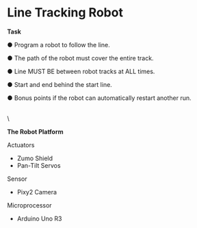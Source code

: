 # Line Tracking Robot

**Task**

● Program a robot to follow the line.

● The path of the robot must cover the entire track.

● Line MUST BE between robot tracks at ALL times.

● Start and end behind the start line.

● Bonus points if the robot can automatically restart another run.

\
\


**The Robot Platform**

Actuators
* Zumo Shield
* Pan-Tilt Servos

Sensor
* Pixy2 Camera

Microprocessor
* Arduino Uno R3
